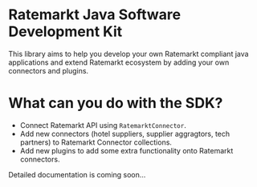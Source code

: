 # Ratemarkt Java Software Development Kit

This library aims to help you develop your own Ratemarkt compliant java applications and extend Ratemarkt ecosystem by adding your own connectors and plugins.

# What can you do with the SDK?

* Connect Ratemarkt API using `RatemarktConnector`.
* Add new connectors (hotel suppliers, supplier aggragtors, tech partners) to Ratemarkt Connector collections.
* Add new plugins to add some extra functionality onto Ratemarkt connectors.

Detailed documentation is coming soon...
